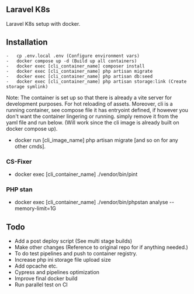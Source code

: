 ## Laravel K8s

Laravel K8s setup with docker.

## Installation

```
-   cp .env.local .env (Configure environment vars)
-   docker compose up -d (Build up all containers)
-   docker exec [cli_container_name] composer install
-   docker exec [cli_container_name] php artisan migrate
-   docker exec [cli_container_name] php artisan db:seed
-   docker exec [cli_container_name] php artisan storage:link (Create storage symlink)
```

Note: The container is set up so that there is already a vite server for development purposes. For hot reloading of assets.
Moreover, cli is a running container, see compose file it has entryoint defined, if however you don't want the container lingering
or running. simply remove it from the yaml file and run below. (Will work since the cli image is already built on docker compose up).

-   docker run [cli_image_name] php artisan migrate [and so on for any other cmds].

### CS-Fixer

-   docker exec [cli_container_name] ./vendor/bin/pint

### PHP stan

-   docker exec [cli_container_name] ./vendor/bin/phpstan analyse --memory-limit=1G

## Todo

-   Add a post deploy script (See multi stage builds)
-   Make other changes (Reference to original repo for if anything needed.)
-   To do test pipelines and push to container registry.
-   Increase php ini storage file upload size
-   Add opcache etc.
-   Cypress and pipelines optimization
-   Improve final docker build
-   Run parallel test on CI
